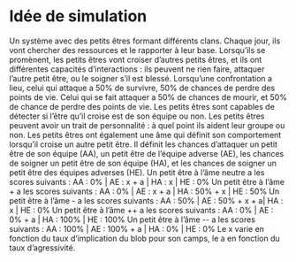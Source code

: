 # Idée de simulation
Un système avec des petits êtres formant différents clans. Chaque jour, ils vont chercher des ressources et le rapporter à leur base.
Lorsqu’ils se promènent, les petits êtres vont croiser d’autres petits êtres, et ils ont différentes capacités d’interactions : ils peuvent ne rien faire, attaquer l’autre petit être, ou le soigner s’il est blessé.
Lorsqu’une confrontation a lieu, celui qui attaque a 50% de survivre, 50% de chances de perdre des points de vie. Celui qui se fait attaquer a 50% de chances de mourir, et 50% de chance de perdre des points de vie.
Les petits êtres sont capables de détecter si l’être qu’il croise est de son équipe ou non.
Les petits êtres peuvent avoir un trait de personnalité : à quel point ils aident leur groupe ou non. 
Les petits êtres ont également une âme qui définit son comportement lorsqu’il croise un autre petit être. Il définit les chances d’attaquer un petit être de son équipe (AA), un petit être de l’équipe adverse (AE), les chances de soigner un petit être de son équipe (HA), et les chances de soigner un petit être des équipes adverses (HE).
Un petit être à l’âme neutre a les scores suivants : 
AA : 0% | AE : x + a | HA : x | HE : 0%
Un petit être à l’âme + a les scores suivants :
AA : 0% | AE : x + a | HA : 50% + x | HE : 50%
Un petit être à l’âme - a les scores suivants :
AA : 50% | AE : 50% + x + a| HA : x | HE : 0%
Un petit être à l’âme ++ a les scores suivants :
AA : 0% | AE : 0% + a | HA : 100% | HE : 100%
Un petit être à l’âme -- a les scores suivants :
AA : 100% | AE : 100% + a | HA : 0% | HE : 0%
Le x varie en fonction du taux d’implication du blob pour son camps, le a en fonction du taux d’agressivité.



